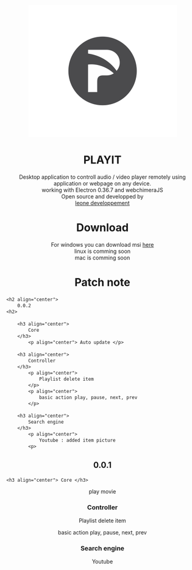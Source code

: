 
<p align="center"><img src="https://raw.githubusercontent.com/leon3s/playIT/master/app/public/img/icon.png"></img></p>


<h1 align="center"> PLAYIT </h1> 

<p align="center">Desktop application to controll audio / video player remotely using application or webpage on any device.

</br>
working with Electron 0.36.7 and webchimeraJS
</br>
Open source and developped by </br> <a href="http://leone-dev.com/"> leone developpement </a><p>

<h1 align="center"> Download </h1>

<p align="center"> For windows you can download msi <a href="http://leone-dev.com/playit"> here </a> </br>
 linux is comming soon </br>
 mac is comming soon </p>

<h1 align="center"> Patch note </h1>

	<h2 align="center">
		0.0.2
	<h2>

		<h3 align="center">
			Core
		</h3>
			<p align="center"> Auto update </p>

		<h3 align="center">
			Controller
		</h3>
			<p align="center">
				Playlist delete item
			</p>
			<p align="center">
				basic action play, pause, next, prev
			</p>

		<h3 align="center">
			Search engine
		</h3>
			<p align="center">
				Youtube : added item picture
			<p>

<h2 align="center">
	0.0.1
</h2>

	<h3 align="center"> Core </h3>

<p align="center"> play movie

<h3 align="center"> Controller </h3>

<p align="center"> Playlist delete item </p>
<p align="center"> basic action play, pause, next, prev </p>

<h3 align="center"> Search engine </h3>

<p align="center"> Youtube </p>